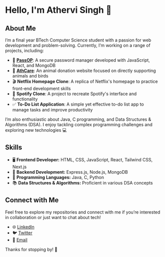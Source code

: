 # Hello, I'm Athervi Singh 👋

## About Me

I’m a final year BTech Computer Science student with a passion for web development and problem-solving. Currently, I’m working on a range of projects, including:

- 🔐 **[PassOP](#)**: A secure password manager developed with JavaScript, React, and MongoDB
- 🐾 **[AthCare](#)**: An animal donation website focused on directly supporting animals and birds
- 🎬 **Netflix Homepage Clone**: A replica of Netflix's homepage to practice front-end development skills
- 🎵 **Spotify Clone**: A project to recreate Spotify's interface and functionality
- ✅ **To-Do List Application**: A simple yet effective to-do list app to manage tasks and improve productivity

I’m also enthusiastic about Java, C programming, and Data Structures & Algorithms (DSA). I enjoy tackling complex programming challenges and exploring new technologies 💻

## Skills

- 🖥️ **Frontend Developer:** HTML, CSS, JavaScript, React, Tailwind CSS, Next.js
- 🔧 **Backend Development:** Express.js, Node.js, MongoDB
- 📝 **Programming Languages:** Java, C, Python
- 📚 **Data Structures & Algorithms:** Proficient in various DSA concepts

## Connect with Me

Feel free to explore my repositories and connect with me if you’re interested in collaboration or just want to chat about tech!

- 🌐 [LinkedIn](https://www.linkedin.com/in/athervi-singh)
- 🐦 [Twitter](https://twitter.com/AtherviSingh)
- 📧 [Email](mailto:singhathervi001@gmail.com)

Thanks for stopping by! 🚀
